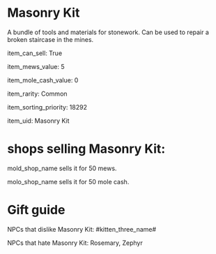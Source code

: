 # Masonry Kit

A bundle of tools and materials for stonework. Can be used to repair a broken staircase in the mines.

item_can_sell: True

item_mews_value: 5

item_mole_cash_value: 0

item_rarity: Common

item_sorting_priority: 18292

item_uid: Masonry Kit

# shops selling Masonry Kit:

mold_shop_name sells it for 50 mews.

molo_shop_name sells it for 50 mole cash.

# Gift guide

NPCs that dislike Masonry Kit: #kitten_three_name#

NPCs that hate Masonry Kit: Rosemary, Zephyr
